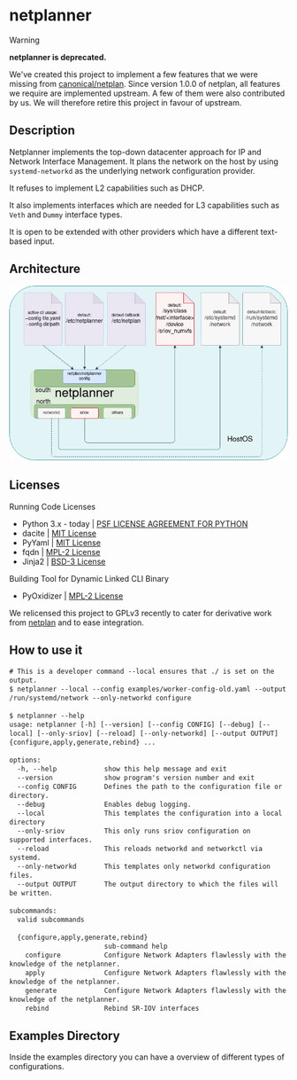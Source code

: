 # netplanner

> [!WARNING]
> **netplanner is deprecated.**
> 
> We've created this project to implement a few features that we were missing from [canonical/netplan](https://github.com/canonical/netplan). Since version 1.0.0 of netplan, all features we require are implemented upstream. A few of them were also contributed by us. We will therefore retire this project in favour of upstream.

## Description

Netplanner implements the top-down datacenter approach for IP and Network Interface Management.
It plans the network on the host by using `systemd-networkd` as the underlying network configuration provider.

It refuses to implement L2 capabilities such as DHCP.

It also implements interfaces which are needed for L3 capabilities such as `Veth` and `Dummy` interface types.

It is open to be extended with other providers which have a different text-based input.

## Architecture

![Netplanner Overview and Architecture](docs/netplanner-overview.png)

## Licenses

Running Code Licenses

* Python 3.x - today | [PSF LICENSE AGREEMENT FOR PYTHON](https://docs.python.org/3/license.html)
* dacite | [MIT License](https://github.com/konradhalas/dacite/blob/master/LICENSE)
* PyYaml | [MIT License](https://github.com/yaml/pyyaml/blob/master/LICENSE)
* fqdn   | [MPL-2 License](https://github.com/ypcrts/fqdn/blob/develop/LICENSE)
* Jinja2 | [BSD-3 License](https://github.com/pallets/jinja/blob/main/LICENSE.rst)

Building Tool for Dynamic Linked CLI Binary

* PyOxidizer | [MPL-2 License](https://github.com/indygreg/PyOxidizer/blob/main/LICENSE)

We relicensed this project to GPLv3 recently to cater for derivative work from [netplan](https://github.com/canonical/netplan) and to ease integration.

## How to use it

```console
# This is a developer command --local ensures that ./ is set on the output.
$ netplanner --local --config examples/worker-config-old.yaml --output /run/systemd/network --only-networkd configure

$ netplanner --help
usage: netplanner [-h] [--version] [--config CONFIG] [--debug] [--local] [--only-sriov] [--reload] [--only-networkd] [--output OUTPUT] {configure,apply,generate,rebind} ...

options:
  -h, --help            show this help message and exit
  --version             show program's version number and exit
  --config CONFIG       Defines the path to the configuration file or directory.
  --debug               Enables debug logging.
  --local               This templates the configuration into a local directory
  --only-sriov          This only runs sriov configuration on supported interfaces.
  --reload              This reloads networkd and networkctl via systemd.
  --only-networkd       This templates only networkd configuration files.
  --output OUTPUT       The output directory to which the files will be written.

subcommands:
  valid subcommands

  {configure,apply,generate,rebind}
                        sub-command help
    configure           Configure Network Adapters flawlessly with the knowledge of the netplanner.
    apply               Configure Network Adapters flawlessly with the knowledge of the netplanner.
    generate            Configure Network Adapters flawlessly with the knowledge of the netplanner.
    rebind              Rebind SR-IOV interfaces
```

## Examples Directory

Inside the examples directory you can have a overview of different types of configurations.
